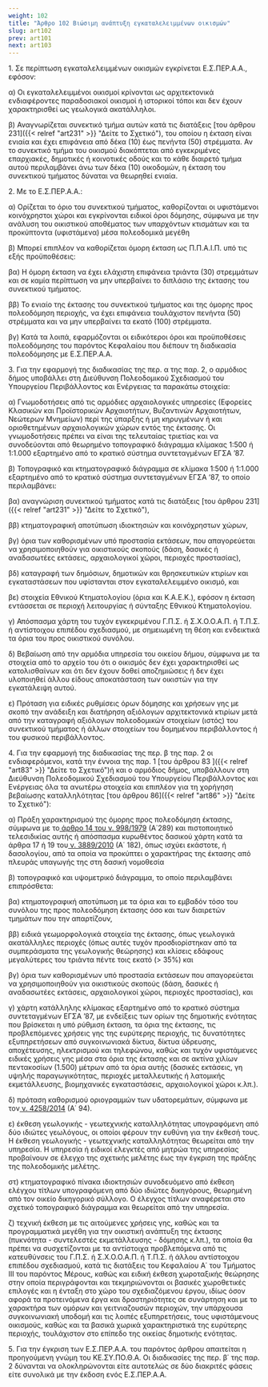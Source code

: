 ```yaml
---
weight: 102
title: "Άρθρο 102 Βιώσιμη ανάπτυξη εγκαταλελειμμένων οικισμών"
slug: art102
prev: art101
next: art103
---
```


1\. Σε περίπτωση εγκαταλελειμμένων οικισμών εγκρίνεται Ε.Σ.ΠΕΡ.Α.Α., εφόσον:

α) Οι εγκαταλελειμμένοι οικισμοί κρίνονται ως αρχιτεκτονικά ενδιαφέροντες παραδοσιακοί οικισμοί ή ιστορικοί τόποι και δεν έχουν χαρακτηρισθεί ως γεωλογικά ακατάλληλοι.

β) Αναγνωρίζεται συνεκτικό τμήμα αυτών κατά τις διατάξεις [του άρθρου 231]({{< relref "art231" >}} "Δείτε το Σχετικό"), του οποίου η έκταση είναι ενιαία και έχει επιφάνεια από δέκα (10) έως πενήντα (50) στρέμματα. Αν το συνεκτικό τμήμα του οικισμού διακόπτεται από εγκεκριμένες επαρχιακές, δημοτικές ή κοινοτικές οδούς και το κάθε διαιρετό τμήμα αυτού περιλαμβάνει άνω των δέκα (10) οικοδομών, η έκταση του συνεκτικού τμήματος δύναται να θεωρηθεί ενιαία.

2\. Με το Ε.Σ.ΠΕΡ.Α.Α.:

α) Ορίζεται το όριο του συνεκτικού τμήματος, καθορίζονται οι υφιστάμενοι κοινόχρηστοι χώροι και εγκρίνονται ειδικοί όροι δόμησης, σύμφωνα με την ανάλυση του οικιστικού αποθέματος των υπαρχόντων κτισμάτων και τα προκύπτοντα (υφιστάμενα) μέσα πολεοδομικά μεγέθη

β) Μπορεί επιπλέον να καθορίζεται όμορη έκταση ως Π.Π.Α.Ι.Π. υπό τις εξής προϋποθέσεις:

βα) Η όμορη έκταση να έχει ελάχιστη επιφάνεια τριάντα (30) στρεμμάτων και σε καμία περίπτωση να μην υπερβαίνει το διπλάσιο της έκτασης του συνεκτικού τμήματος.

ββ) Το ενιαίο της έκτασης του συνεκτικού τμήματος και της όμορης προς πολεοδόμηση περιοχής, να έχει επιφάνεια τουλάχιστον πενήντα (50) στρέμματα και να μην υπερβαίνει τα εκατό (100) στρέμματα.

βγ) Κατά τα λοιπά, εφαρμόζονται οι ειδικότεροι όροι και προϋποθέσεις πολεοδόμησης του παρόντος Κεφαλαίου που διέπουν τη διαδικασία πολεοδόμησης με Ε.Σ.ΠΕΡ.Α.Α.

3\. Για την εφαρμογή της διαδικασίας της περ. α της παρ. 2, ο αρμόδιος δήμος υποβάλλει στη Διεύθυνση Πολεοδομικού Σχεδιασμού του Υπουργείου Περιβάλλοντος και Ενέργειας τα παρακάτω στοιχεία:

α) Γνωμοδοτήσεις από τις αρμόδιες αρχαιολογικές υπηρεσίες (Εφορείες Κλασικών και Προϊστορικών Αρχαιοτήτων, Βυζαντινών Αρχαιοτήτων, Νεώτερων Μνημείων) περί της ύπαρξης ή μη κηρυγμένων ή και οριοθετημένων αρχαιολογικών χώρων εντός της έκτασης. Οι γνωμοδοτήσεις πρέπει να είναι της τελευταίας τριετίας και να συνοδεύονται από θεωρημένο τοπογραφικό διάγραμμα κλίμακας 1:500 ή 1:1.000 εξαρτημένο από το κρατικό σύστημα συντεταγμένων ΕΓΣΑ ’87.

β) Τοπογραφικό και κτηματογραφικό διάγραμμα σε κλίμακα 1:500 ή 1:1.000 εξαρτημένο από το κρατικό σύστημα συντεταγμένων ΕΓΣΑ ‘87, το οποίο περιλαμβάνει:

βα) αναγνώριση συνεκτικού τμήματος κατά τις διατάξεις [του άρθρου 231]({{< relref "art231" >}} "Δείτε το Σχετικό"),

ββ) κτηματογραφική αποτύπωση ιδιοκτησιών και κοινόχρηστων χώρων,

βγ) όρια των καθορισμένων υπό προστασία εκτάσεων, που απαγορεύεται να χρησιμοποιηθούν για οικιστικούς σκοπούς (δάση, δασικές ή αναδασωτέες εκτάσεις, αρχαιολογικοί χώροι, περιοχές προστασίας),

βδ) καταγραφή των δημόσιων, δημοτικών και θρησκευτικών κτιρίων και εγκαταστάσεων που υφίστανται στον εγκαταλελειμμένο οικισμό, και

βε) στοιχεία Εθνικού Κτηματολογίου (όρια και Κ.Α.Ε.Κ.), εφόσον η έκταση εντάσσεται σε περιοχή λειτουργίας ή σύνταξης Εθνικού Κτηματολογίου.

γ) Απόσπασμα χάρτη του τυχόν εγκεκριμένου Γ.Π.Σ. ή Σ.Χ.Ο.Ο.Α.Π. ή Τ.Π.Σ. ή αντίστοιχου επιπέδου σχεδιασμού, με σημειωμένη τη θέση και ενδεικτικά τα όρια του προς οικιστικού συνόλου.

δ) Βεβαίωση από την αρμόδια υπηρεσία του οικείου δήμου, σύμφωνα με τα στοιχεία από το αρχείο του ότι ο οικισμός δεν έχει χαρακτηρισθεί ως κατολισθαίνων και ότι δεν έχουν δοθεί αποζημιώσεις ή δεν έχει υλοποιηθεί άλλου είδους αποκατάσταση των οικιστών για την εγκατάλειψη αυτού.

ε) Πρόταση για ειδικές ρυθμίσεις όρων δόμησης και χρήσεων γης με σκοπό την ανάδειξη και διατήρηση αξιόλογων αρχιτεκτονικά κτιρίων μετά από την καταγραφή αξιόλογων πολεοδομικών στοιχείων (ιστός) του συνεκτικού τμήματος ή άλλων στοιχείων του δομημένου περιβάλλοντος ή του φυσικού περιβάλλοντος.

4\. Για την εφαρμογή της διαδικασίας της περ. β της παρ. 2 οι ενδιαφερόμενοι, κατά την έννοια της παρ. 1 [του άρθρου 83 ]({{< relref "art83" >}} "Δείτε το Σχετικό")ή και ο αρμόδιος δήμος, υποβάλλουν στη Διεύθυνση Πολεοδομικού Σχεδιασμού του Υπουργείου Περιβάλλοντος και Ενέργειας όλα τα ανωτέρω στοιχεία και επιπλέον για τη χορήγηση βεβαίωσης καταλληλότητας [του άρθρου 86]({{< relref "art86" >}} "Δείτε το Σχετικό"):

α) Πράξη χαρακτηρισμού της όμορης προς πολεοδόμηση έκτασης, σύμφωνα με το<a href="https://ia37rg02wpsa01.blob.core.windows.net/fek/01/1979/19790100279.pdf" title="Δείτε το Σχετικό"> άρθρο 14 του ν. 998/1979</a> (Α΄289) και πιστοποιητικό τελεσιδικίας αυτής ή απόσπασμα κυρωθέντος δασικού χάρτη κατά τα άρθρα 17 ή 19 του<a href="https://ia37rg02wpsa01.blob.core.windows.net/fek/01/2010/20100100182.pdf" title="Δείτε το Σχετικό"> ν. 3889/2010</a> (Α΄ 182), όπως ισχύει εκάστοτε, ή δασολογίου, από τα οποία να προκύπτει ο χαρακτήρας της έκτασης από πλευράς υπαγωγής της στη δασική νομοθεσία

β) τοπογραφικό και υψομετρικό διάγραμμα, το οποίο περιλαμβάνει επιπρόσθετα:

βα) κτηματογραφική αποτύπωση με τα όρια και το εμβαδόν τόσο του συνόλου της προς πολεοδόμηση έκτασης όσο και των διαιρετών τμημάτων που την απαρτίζουν,

ββ) ειδικά γεωμορφολογικά στοιχεία της έκτασης, όπως γεωλογικά ακατάλληλες περιοχές (όπως αυτές τυχόν προσδιορίστηκαν από τα συμπεράσματα της γεωλογικής θεώρησης) και κλίσεις εδάφους μεγαλύτερες του τριάντα πέντε τοις εκατό (&gt; 35%) και

βγ) όρια των καθορισμένων υπό προστασία εκτάσεων που απαγορεύεται να χρησιμοποιηθούν για οικιστικούς σκοπούς (δάση, δασικές ή αναδασωτέες εκτάσεις, αρχαιολογικοί χώροι, περιοχές προστασίας), και

γ) χάρτη κατάλληλης κλίμακας εξαρτημένο από το κρατικό σύστημα συντεταγμένων ΕΓΣΑ ’87, με ενδείξεις των ορίων της δημοτικής ενότητας που βρίσκεται η υπό ρύθμιση έκταση, τα όρια της έκτασης, τις προβλεπόμενες χρήσεις γης της ευρύτερης περιοχής, τις δυνατότητες εξυπηρετήσεων από συγκοινωνιακά δίκτυα, δίκτυα ύδρευσης, αποχέτευσης, ηλεκτρισμού και τηλεφώνου, καθώς και τυχόν υφιστάμενες ειδικές χρήσεις γης μέσα στα όρια της έκτασης και σε ακτίνα χιλίων πεντακοσίων (1.500) μέτρων από τα όρια αυτής (δασικές εκτάσεις, γη υψηλής παραγωγικότητας, περιοχές μεταλλευτικής ή λατομικής εκμετάλλευσης, βιομηχανικές εγκαταστάσεις, αρχαιολογικοί χώροι κ.λπ.).

δ) πρόταση καθορισμού οριογραμμών των υδατορεμάτων, σύμφωνα με τον<a href="https://ia37rg02wpsa01.blob.core.windows.net/fek/01/2014/20140100094.pdf" title="Δείτε το Σχετικό"> ν. 4258/2014</a> (Α΄ 94).

ε) έκθεση γεωλογικής - γεωτεχνικής καταλληλότητας υπογραφόμενη από δύο ιδιώτες γεωλόγους, οι οποίοι φέρουν την ευθύνη για την έκθεσή τους. Η έκθεση γεωλογικής - γεωτεχνικής καταλληλότητας θεωρείται από την υπηρεσία. Η υπηρεσία ή ειδικοί ελεγκτές από μητρώα της υπηρεσίας προβαίνουν σε έλεγχο της σχετικής μελέτης έως την έγκριση της πράξης της πολεοδομικής μελέτης.

στ) κτηματογραφικό πίνακα ιδιοκτησιών συνοδευόμενο από έκθεση ελέγχου τίτλων υπογραφόμενη από δύο ιδιώτες δικηγόρους, θεωρημένη από τον οικείο δικηγορικό σύλλογο. Ο έλεγχος τίτλων αναφέρεται στο σχετικό τοπογραφικό διάγραμμα και θεωρείται από την υπηρεσία.

ζ) τεχνική έκθεση με τις αιτούμενες χρήσεις γης, καθώς και τα προγραμματικά μεγέθη για την οικιστική ανάπτυξη της έκτασης (πυκνότητα - συντελεστές εκμετάλλευσης - δόμησης κ.λπ.), τα οποία θα πρέπει να συσχετίζονται με τα αντίστοιχα προβλεπόμενα από τις κατευθύνσεις του Γ.Π.Σ. ή Σ.Χ.Ο.Ο.Α.Π. ή Τ.Π.Σ. ή άλλου αντίστοιχου επιπέδου σχεδιασμού, κατά τις διατάξεις του Κεφαλαίου Α΄ του Τμήματος III του παρόντος Μέρους, καθώς και ειδική έκθεση χωροταξικής θεώρησης στην οποία περιγράφονται και τεκμηριώνονται οι βασικές χωροθετικές επιλογές και η ένταξη στο χώρο του σχεδιαζόμενου έργου, ιδίως όσον αφορά τα προτεινόμενα έργα και δραστηριότητες σε συνάρτηση και με το χαρακτήρα των ομόρων και γειτνιαζουσών περιοχών, την υπάρχουσα συγκοινωνιακή υποδομή και τις λοιπές εξυπηρετήσεις, τους υφιστάμενους οικισμούς, καθώς και τα βασικά χωρικά χαρακτηριστικά της ευρύτερης περιοχής, τουλάχιστον στο επίπεδο της οικείας δημοτικής ενότητας.

5\. Για την έγκριση των Ε.Σ.ΠΕΡ.Α.Α. του παρόντος άρθρου απαιτείται η προηγούμενη γνώμη του ΚΕ.ΣΥ.ΠΟ.Θ.Α. Οι διαδικασίες της περ. β΄ της παρ. 2 δύνανται να ολοκληρώνονται είτε αυτοτελώς σε δύο διακριτές φάσεις είτε συνολικά με την έκδοση ενός Ε.Σ.ΠΕΡ.Α.Α.


